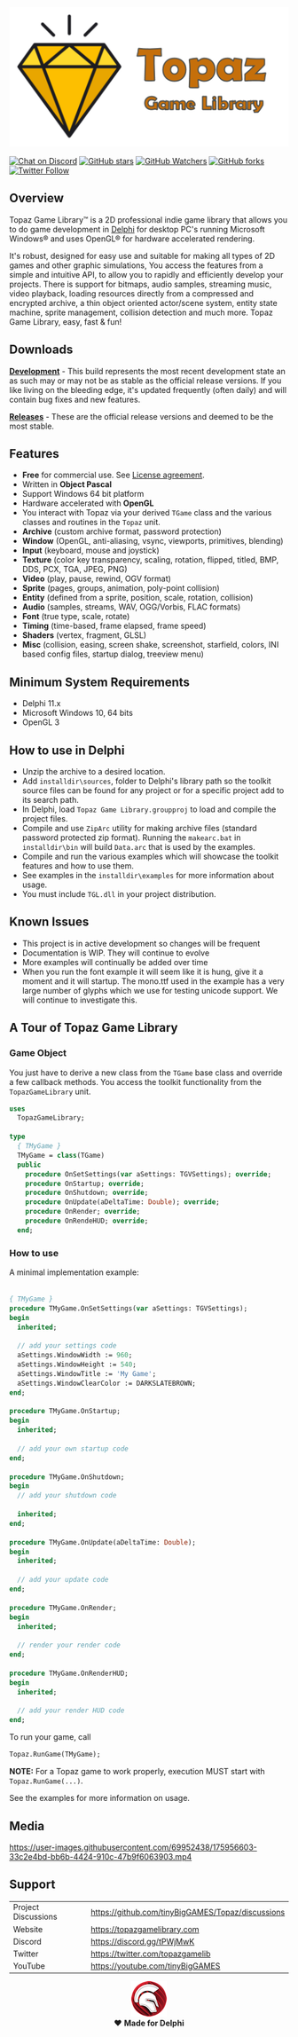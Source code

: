 <a href="https://topazgamelibrary.com" target="_blank">![Topaz Logo](media/logo.png)</a>

[![Chat on Discord](https://img.shields.io/discord/754884471324672040.svg?logo=discord)](https://discord.gg/tPWjMwK) [![GitHub stars](https://img.shields.io/github/stars/tinyBigGAMES/Topaz?style=social)](https://github.com/tinyBigGAMES/Topaz/stargazers) [![GitHub Watchers](https://img.shields.io/github/watchers/tinyBigGAMES/Topaz?style=social)](https://github.com/tinyBigGAMES/Topaz/network/members) [![GitHub forks](https://img.shields.io/github/forks/tinyBigGAMES/Topaz?style=social)](https://github.com/tinyBigGAMES/Topaz/network/members)
[![Twitter Follow](https://img.shields.io/twitter/follow/topazgamelib?style=social)](https://twitter.com/topazgamelib)

## Overview
Topaz Game Library&trade; is a 2D professional indie game library that allows you to do game development in <a href="https://www.embarcadero.com/products/delphi" target="_blank">Delphi</a> for desktop PC's running Microsoft Windows® and uses OpenGL® for hardware accelerated rendering.

It's robust, designed for easy use and suitable for making all types of 2D games and other graphic simulations, You access the features from a simple and intuitive API, to allow you to rapidly and efficiently develop your projects. There is support for bitmaps, audio samples, streaming music, video playback, loading resources directly from a compressed and encrypted archive, a thin object oriented actor/scene system, entity state machine, sprite management, collision detection and much more. Topaz Game Library, easy, fast & fun!

## Downloads
<a href="https://github.com/tinyBigGAMES/Topaz/archive/refs/heads/main.zip" target="_blank">**Development**</a> - This build represents the most recent development state an as such may or may not be as stable as the official release versions. If you like living on the bleeding edge, it's updated frequently (often daily) and will contain bug fixes and new features.

<a href="https://github.com/tinyBigGAMES/Topaz/releases" target="_blank">**Releases**</a> - These are the official release versions and deemed to be the most stable.

## Features
- **Free** for commercial use. See <a href="https://github.com/tinyBigGAMES/GameVision/blob/main/LICENSE" target="_blank">License agreement</a>.
- Written in **Object Pascal**
- Support Windows 64 bit platform
- Hardware accelerated with **OpenGL**
- You interact with Topaz via your derived `TGame` class and the various classes and routines in the `Topaz` unit.
- **Archive** (custom archive format, password protection)
- **Window** (OpenGL, anti-aliasing, vsync, viewports, primitives, blending)
- **Input** (keyboard, mouse and joystick)
- **Texture** (color key transparency, scaling, rotation, flipped, titled,  BMP, DDS, PCX, TGA, JPEG, PNG)
- **Video** (play, pause, rewind, OGV format)
- **Sprite** (pages, groups, animation, poly-point collision)
- **Entity** (defined from a sprite, position, scale, rotation, collision)
- **Audio** (samples, streams, WAV, OGG/Vorbis, FLAC formats)
- **Font** (true type, scale, rotate)
- **Timing** (time-based, frame elapsed, frame speed)
- **Shaders** (vertex, fragment, GLSL)
- **Misc** (collision, easing, screen shake, screenshot, starfield, colors, INI based config files, startup dialog, treeview menu)

## Minimum System Requirements
- Delphi 11.x
- Microsoft Windows 10, 64 bits
- OpenGL 3

## How to use in Delphi
- Unzip the archive to a desired location.
- Add `installdir\sources`, folder to Delphi's library path so the toolkit source files can be found for any project or for a specific project add to its search path.
- In Delphi, load `Topaz Game Library.groupproj` to load and compile the project files.
- Compile and use `ZipArc` utility for making archive files (standard password protected zip format). Running the `makearc.bat` in `installdir\bin` will build `Data.arc` that is used by the examples.
- Compile and run the various examples which will showcase the toolkit features and how to use them.
- See examples in the `installdir\examples` for more information about usage.
- You must include `TGL.dll` in your project distribution.

## Known Issues
- This project is in active development so changes will be frequent 
- Documentation is WIP. They will continue to evolve
- More examples will continually be added over time
- When you run the font example it will seem like it is hung, give it a moment and it will startup. The mono.ttf used in the example has a very large number of glyphs which we use for testing unicode support. We will continue to investigate this.

## A Tour of Topaz Game Library
### Game Object
You just have to derive a new class from the `TGame` base class and override a few callback methods. You access the toolkit functionality from the `TopazGameLibrary` unit.
```pascal
uses
  TopazGameLibrary;

type
  { TMyGame }
  TMyGame = class(TGame)
  public
    procedure OnSetSettings(var aSettings: TGVSettings); override;
    procedure OnStartup; override;
    procedure OnShutdown; override;
    procedure OnUpdate(aDeltaTime: Double); override;
    procedure OnRender; override;
    procedure OnRendeHUD; override;
  end;
```
### How to use
A minimal implementation example:
```pascal

{ TMyGame }
procedure TMyGame.OnSetSettings(var aSettings: TGVSettings);
begin
  inherited;
  
  // add your settings code  
  aSettings.WindowWidth := 960;
  aSettings.WindowHeight := 540;
  aSettings.WindowTitle := 'My Game';
  aSettings.WindowClearColor := DARKSLATEBROWN;  
end;

procedure TMyGame.OnStartup;
begin
  inherited;
  
  // add your own startup code
end;

procedure TMyGame.OnShutdown;
begin
  // add your shutdown code
  
  inherited;
end;

procedure TMyGame.OnUpdate(aDeltaTime: Double);
begin
  inherited;
  
  // add your update code
end;

procedure TMyGame.OnRender;
begin
  inherited;
  
  // render your render code
end;

procedure TMyGame.OnRenderHUD;
begin
  inherited;
  
  // add your render HUD code 
end;
```
To run your game, call
```pascal
Topaz.RunGame(TMyGame);
```
**NOTE:** For a Topaz game to work properly, execution MUST start with `Topaz.RunGame(...)`.

See the examples for more information on usage.

## Media


https://user-images.githubusercontent.com/69952438/175956603-33c2e4bd-bb6b-4424-910c-47b9f6063903.mp4



## Support
<table>
<tbody>
	<tr>
		<td>Project Discussions</td>
		<td><a href="https://github.com/tinyBigGAMES/Topaz/discussions">https://github.com/tinyBigGAMES/Topaz/discussions</a></td>
	</tr>
	<tr>
		<td>Website</td>
		<td><a href="https://topazgamelibrary.com">https://topazgamelibrary.com</a></td>
	</tr>
	<tr>
		<td>Discord</td>
		<td><a href="https://discord.gg/tPWjMwK">https://discord.gg/tPWjMwK</a></td>
	</tr>
	<tr>
		<td>Twitter</td>
		<td><a href="https://twitter.com/topazgamelib">https://twitter.com/topazgamelib</a></td>
	</tr>
	<tr>
		<td>YouTube</td>
		<td><a href="https://vimeo.com/tinyBigGAMES">https://youtube.com/tinyBigGAMES</a></td>
	</tr>
</tbody>
</table>

<p align="center">
 <a href="https://www.embarcadero.com/products/delphi" target="_blank"><img src="media/delphi.png"></a><br/>
 ♥ <b>Made for Delphi</b>
</p>
